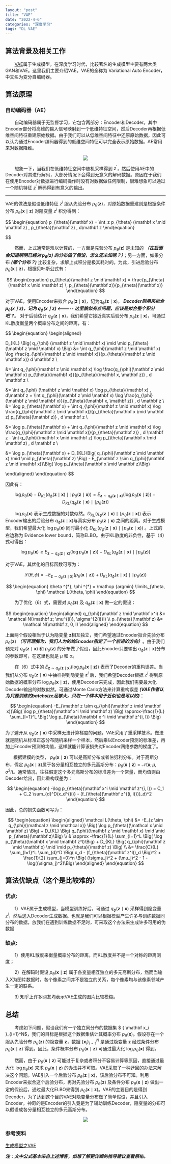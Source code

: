 ```yaml
---
layout: "post"
title: "VAE"
date: "2022-4-6"
categories: "深度学习"
tags: "DL VAE"
---
```



## 算法背景及相关工作

&emsp; &ensp; [VAE]属于生成模型。在深度学习时代，比较著名的生成模型主要有两大类GAN和VAE。这里我们主要介绍VAE。VAE的全称为 Variational Auto Encoder，中文名为变分自编码器。


## 算法原理

### 自动编码器（AE）
&ensp; &emsp; 自动编码器属于无监督学习，它包含两部分：Encoder和Decoder。其中Encoder部分将高维的输入信号映射到一个低维特征空间，然后Decoder再根据低维空间特征重建原始数据。由于我们可以从低维空间特征中还原原始数据，因此可以认为通过Encoder编码器得到的低维空间特征可以完全表示原始数据。AE常用来对数据降维。

<center>
    <div>
    <img src=https://cdn.jsdelivr.net/gh/wtyhainan/blog-img@main/VAE/AE.jpg>
    </div>
</center>

&emsp; &ensp; 想象一下，当我们在低维特征空间中随机采样得到 $z^{'}$，然后使用AE中的Decoder对其进行解码，大部分情况下会得到无意义的解码数据。原因在于我们在使用Encoder对数据进行编码操作时没有对数据做任何限制，很难想象可以通过一个随机特征 $z^ {'}$ 解码得到有意义的输出。

************************************

VAE的做法是假设低维特征 $z^i$ 服从先验分布 $p_{\theta}(\mathbf z)$，对原始数据重建则是根据条件分布 $p_{\theta}(\mathbf x \mid \mathbf z)$ 对隐变量 $z^i$ 积分得到：

$$
\begin{equation}
p_{\theta}(\mathbf x) = \int_z p_{\theta} (\mathbf x \mid \mathbf z) \, p_{\theta}(\mathbf z) \, d\mathbf z
\end{equation}

$$

&ensp; &emsp; 然而，上式通常是难以计算的，一方面是先验分布 $p_{\theta}(\mathbf z)$ 是未知的 ***（在后面会知道明明已经对 $p_{\theta}(\mathbf z)$ 的分布做了假设，怎么还未知呢？）***；另一方面，如果分布 ***(哪个分布？)*** 比较复杂，求解上式积分是极其耗时的。为此，引进后验分布 $p_{\theta}(\mathbf x \mid \mathbf z)$，根据贝叶斯公式有：

$$
\begin{equation}
p_{\theta}(\mathbf z \mid \mathbf x) = \frac{p_{\theta}(\mathbf x \mid \mathbf z) \, p_{\theta}(\mathbf z)}{p_{\theta}(\mathbf x)}
\end{equation}
$$

对于VAE，使用Encoder来拟合 $p_{\theta}(\mathbf z\mid \mathbf x)$，记为$q_{\phi}(\mathbf z \mid \mathbf x)$。 ***Decoder则用来拟合 $p_{\theta}(\mathbf x \mid \mathbf z)$，记为 $q_{\phi}(\mathbf x \mid \mathbf z)$ <----- 这里貌似有点问题，应该是拟合整个积分吧？***。 对于后验估计 $q_{\phi}(\mathbf z \mid \mathbf x)$，我们希望它接近真实后验分布 $p_{\theta}(\mathbf z \mid \mathbf x)$，可通过KL散度衡量两个概率分布之间的距离，有：


$$
\begin{equation}
\begin{aligned}

D_{KL} \Big( q_{\phi} (\mathbf z \mid \mathbf x) \mid \mid p_{\theta}(\mathbf z \mid \mathbf x) \Big) &= \int q_{\phi}(\mathbf z \mid \mathbf x) \log \frac{q_{\phi}(\mathbf z \mid \mathbf x)}{p_{\theta}(\mathbf z \mid \mathbf x)} d \mathbf z \\

&= \int q_{\phi}(\mathbf z \mid \mathbf x) \log \frac{q_{\phi}(\mathbf z \mid \mathbf x) p_{\theta}(\mathbf x)}{p_{\theta}(\mathbf x, \mathbf z)} \, d \mathbf z \\

&= \int q_{\phi} (\mathbf z \mid \mathbf x) \log p_{\theta}(\mathbf x) \, d\mathbf z + \int q_{\phi}(\mathbf z \mid \mathbf x) \log \frac{q_{\phi}(\mathbf z \mid \mathbf x)}{p_{\theta}(\mathbf x, \mathbf z)} \, d \mathbf z \\
&= \log p_{\theta}(\mathbf x) + \int q_{\phi}(\mathbf z \mid \mathbf x) \log \frac{q_{\phi}(\mathbf z \mid \mathbf x)}{p_{\theta}(\mathbf x \mid \mathbf z) p_{\theta}(\mathbf z)} \, d \mathbf z \\

&= \log p_{\theta}(\mathbf x) + \int q_{\phi}(\mathbf z \mid \mathbf x) \log \frac{q_{\phi}(\mathbf z \mid \mathbf x)}{p_{\theta}(\mathbf z)} \, d \mathbf z - \int q_{\phi}(\mathbf x \mid \mathbf z) \log p_{\theta}(\mathbf x \mid \mathbf z) \, d \mathbf z \\

&= \log p_{\theta}(\mathbf x) + D_{KL}\Big( q_{\phi}(\mathbf z \mid \mathbf x) \mid \mid p_{\theta}(\mathbf z) \Big) - E_{\mathbf z \sim q_{\phi}(\mathbf z \mid \mathbf x)}\Big( \log p_{\theta}(\mathbf x \mid \mathbf z)\Big)

\end{aligned}
\end{equation}
$$

因此有：

$$
\begin{equation}
\log p_{\theta}(\mathbf x) - D_{KL} \Big(q_{\phi}(\mathbf z \mid \mathbf x) \mid \mid p_{\theta}(\mathbf z \mid \mathbf x) \Big) =E_{\mathbf z \sim q_{\phi}(\mathbf z \mid \mathbf x)}\Big( \log p_{\theta}(\mathbf x \mid \mathbf z) \Big) - D_{KL} \Big(q_{\phi}(\mathbf z \mid \mathbf x) \mid \mid p_{\theta}(\mathbf z) \Big)
\end{equation}
$$

&ensp; &emsp; $\log p_{\theta}(\mathbf x)$ 表示生成数据的对数似然。$D_{KL} \Big( q_{\phi}(\mathbf z \mid \mathbf x) \mid \mid p_{\theta}(\mathbf z \mid \mathbf x)\Big)$ 表示Encoder输出的后验分布 $q_{\phi}(\mathbf z \mid \mathbf x)$与真实分布 $p_{\theta}(\mathbf z \mid \mathbf x)$ 之间的距离。对于生成模型，我们希望最大化 $\log p_{\theta}(\mathbf x)$ 同时最小化 $D_{KL} \Big( q_{\phi}(\mathbf z \mid \mathbf x) \mid \mid p_{\theta}(\mathbf z \mid \mathbf x)\Big)$ 。上式的右边称为 Evidence lower bound，简称ELBO。由于KL散度的非负性，基于（4）式可得出：

$$
\begin{equation}
\log p_{\theta}(\mathbf x) \ge E_{\mathbf z \sim q_{\phi}(\mathbf z \mid \mathbf x)} \Big( \log p_{\theta}(\mathbf x \mid \mathbf z) \Big) - D_{KL}\Big( q_{\phi}(\mathbf z \mid \mathbf x) \mid \mid p_{\theta}(\mathbf z) \Big) 
\end{equation}
$$

对于VAE，其优化的目标函数可写为：

$$\mathcal L(\theta, \phi) = -E_{\mathbf z \sim q_{\phi}(\mathbf z \mid \mathbf x)}\Big( p_{\theta}(\mathbf x \mid \mathbf z) \Big) + D_{KL}\Big( q_{\phi}(\mathbf z \mid \mathbf x) \mid \mid p_{\theta}(\mathbf z) \Big)$$

$$
\begin{equation}
\theta ^{*}, \phi ^{*} = \mathop {argmin} \limits_{\theta, \phi} \mathcal L(\theta, \phi) 
\end{equation}
$$

&emsp; &ensp; 为了优化（6）式，需要对 $p_{\theta}(\mathbf z)$ 及 $q_{\phi}(\mathbf z \mid \mathbf x)$ 做一定的假设：

$$
\begin{equation}
\begin{aligned}
q_{\phi}(\mathbf z \mid \mathbf x^i) &= \mathcal N(\mathbf z; \mu^{(i)}, \sigma^{2(i)}I) \\
p_{\theta}(\mathbf z) &= \mathcal N(\mathbf z, 0, I)    
\end{aligned}
\end{equation}
$$

上面两个假设相当于认为隐变量 $\mathbf z$相互独立，我们希望通过Encoder拟合先验分布 $p_{\theta}(\mathbf z)$ ***（可否理解为，我们人为的给Encoder指定了一个前进的方向）***。由于我们预先对 $q_{\phi}(\mathbf z \mid \mathbf x)$ 和 $p_{\theta}(\mathbf z)$ 的分布做了假设，因此Encoder只要输出 $q_{\phi}(\mathbf z \mid \mathbf x)$分布的参数即可，在这里也就是 $\mu$ 和 $\sigma$。

&emsp; &ensp; 在（6）式中的 $E_{\mathbf z \sim q_{\phi}(\mathbf z \mid \mathbf x)}\Big( \log p_{\theta}(\mathbf x \mid \mathbf z) \Big)$ 表示了Decoder的重构误差。当我们从分布 $q_{\phi}(\mathbf z \mid \mathbf x)$ 中抽样得到隐变量 $\mathbf z^i$ 后，我们希望Decoder根据 $z^i$ 得到原始数据的概率分布 $\log p_{\theta}(\mathbf x \mid \mathbf z)$，使用Decoder来完成，因此我们需要最大化Decoder输出的对数似然。可通过Monte Carlo方法来计算重构误差 ***(VAE作者认为只要训练的batchsize足够大，只取一个样本用于近似也是可以的)***：

$$
\begin{equation}
-E_{\mathbf z \sim q_{\phi}(\mathbf z \mid \mathbf x)}\Big( \log p_{\theta}(\mathbf x^i \mid \mathbf z) \Big) \approx-\frac{1}{L} \sum_{l=1}^L \Big( \log p_{\theta}(\mathbf x ^i \mid \mathbf z^{i, l}) \Big)
\end{equation}
$$

为了避开从 $q_{\phi}(\mathbf z \mid \mathbf x)$ 中采样无法计算梯度的问题，VAE采用了重采样技术。做法就是随机从标准正态分布随机采样一个样本，然后乘以Encoder预测的标准差，再加上Encoder预测的均值，这样就能计算该损失对Encoder网络参数的梯度了。

&emsp;&ensp; 根据建模的类型， $p_{\theta}(\mathbf x \mid \mathbf z)$ 可以是高斯分布或者伯努利分布。对于高斯分布，假定 $p_{\theta}(\mathbf x \mid \mathbf z)$属于各分量相互独立的多元高斯分布：$p_{\theta}(\mathbf x \mid \mathbf z) = \mathcal N(\mathbf x; \mu, \sigma^2 I)$。通常情况，往往假定这个多元高斯分布的标准差为一个常量，而均值则由Decoder给出，因此重构误差为：

$$
\begin{equation}
-\log p_{\theta}(\mathbf x^i \mid \mathbf z^{i, l}) = C_1 + C_2 \sum_{d}^D(x_d^{(i)} - (f_{\theta}(\mathbf z^{(i, l)}))_d)^2
\end{equation}
$$

因此，总的损失函数可写为：

$$
\begin{equation}
\begin{aligned}
\mathcal L(\theta, \phi) &= -E_{z \sim q_{\phi}(\mathcal z \mid \mathcal x)} \Big( \log p_{\theta}(\mathcal x \mid \mathbf z) \Big) + D_{KL} \Big( q_{\phi}(\mathbf z \mid \mathbf x) \mid \mid p_{\theta}(\mathbf z)\Big) \\
 & \approx -\frac{1}{L} \sum_{l=1}^L \Big( \log p_{\theta}(\mathbf x \mid \mathbf z^l)\Big) + D_{KL} \Big( q_{\phi}(\mathbf z \mid \mathbf x)  \mid \mid p_{\theta}(\mathbf z) \Big) \\
 &= \frac{C}{L} \sum_{l=1}^L \sum_{d}^D \Big( x_d - (f_{\theta}(\mathbf z^l))_d \Big)^2 + \frac{1}{2} \sum_{j=0}^n \Big( (\sigma_j)^2 + (\mu_j)^2 - 1 - \log((\sigma_j)^2)\Big)
\end{aligned}
\end{equation}
$$

## 算法优缺点（这个是比较难的）

### 优点:
&emsp; &ensp; 1）VAE属于生成模型，当模型训练好后，可通过 $q_{\phi}(\mathbf z \mid \mathbf x)$ 采样得到隐变量 $z^i$，然后送入Decoder生成数据。也就是我们可以根据模型产生许多与训练数据同分布的数据，放我们在遇到训练数据不足时，可采取这个办法来生成许多可用的伪数据

### 缺点:
&emsp; &ensp; 1）使用KL散度来衡量概率分布的距离，而KL散度并不是一个对称的距离测度；

&ensp; &emsp; 2）在解码时假设 $p_{\theta}(\mathbf x \mid \mathbf z)$ 属于各变量相互独立的多元高斯分布，然而当输入X为图片数据时，各个像素之间并不是独立的关系，每个像素均与该像素邻域产生一定的联系。

&emsp; &ensp; 3) 知乎上许多网友均表示VAE生成的图片比较模糊。
## 总结

&ensp; &emsp; 考虑如下问题，假设我们有一个独立同分布的数据集 $ \{ \mathbf x_i \}_{i=1}^N$，我们的目标是根据这个数据集估计其概率分布 $p_{\theta}(\mathbf x)$。假设存在一个服从先验分布 $p_{\theta}(\mathbf z)$ 的隐变量 $\mathbf z$，数据 $\{ \mathbf x_i\}_{i=1}^N$ 是通过隐变量 $\mathbf z$ 经过条件分布 $p_{\theta}(\mathbf x \mid \mathbf z)$ 得到。因此，条件概率分布 $p_{\theta}(\mathbf x \mid \mathbf z)$ 可通过最大化 $\log p_{\theta}(\mathbf x)$ 得到。

&emsp; &ensp; 然而，由于 $p_{\theta}(\mathbf x \mid \mathbf z)$ 可能过于复杂或者积分不容易计算等原因，直接通过最大化 $\log p_{\theta}(\mathbf x)$ 来求 $p_{\theta}(\mathbf x \mid \mathbf z)$ 的办法并不可取。VAE采取了一种迂回的办法来解决这个问题。VAE引入一个后验分布 $p_{\theta}(\mathbf z \mid \mathbf x)$，该后验分布不可知。利用Encoder来拟合这个后验分布，再对先验分布 $p_{\theta}(\mathbf z)$ 及条件分布 $p_{\theta}(\mathbf x \mid \mathbf z)$ 做出一定的假设后，通过最大化ELBO来得到 $p_{\theta}(\mathbf x \mid \mathbf z)$。VAE的主要目的是得到Decoder，为了达到这个目的VAE对隐变量分布做了简单假设，并且引入Encoder。神奇的是Encoder的引入竟是为了辅助训练Decoder，隐变量的分布可以假设成各分量相互独立的多元高斯分布。

<center>
<div>
<img src=https://cdn.jsdelivr.net/gh/wtyhainan/blog-img@main/VAE/VAE.jpg>
</div>
</center>


### 参考资料

[生成模型之VAE](https://zhuanlan.zhihu.com/p/452743042) 

***注：文中公式基本来自上述博客，如想了解更详细的推导建议查看原帖。***

[VAE]: https://arxiv.org/pdf/1312.6114.pdf

